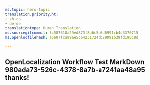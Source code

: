 ```yaml
---
ms.topic: hero-topic
translation.priority.ht:
- zh-cn
- de-de
translationtype: Human Translation
ms.sourcegitcommit: 3c587618a29ed873f8a6c5d6d6991cb4d3370715
ms.openlocfilehash: a6607fca99ae5c64231724bb29091b39fd190c8d

---
```

## OpenLocalization Workflow Test MarkDown 980ada73-526c-4378-8a7b-a7241aa48a95 thanks!



<!--HONumber=Jul16_HO3-->


